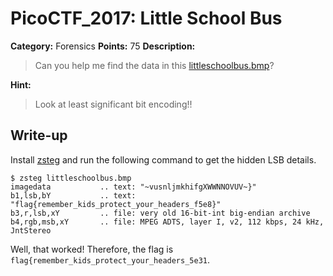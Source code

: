 # PicoCTF_2017: Little School Bus

**Category:** Forensics
**Points:** 75
**Description:**

>Can you help me find the data in this [littleschoolbus.bmp](littleschoolbus.bmp)?

**Hint:**

>Look at least significant bit encoding!!

## Write-up

Install [zsteg](https://github.com/zed-0xff/zsteg) and run the following command to get the hidden LSB details.
```
$ zsteg littleschoolbus.bmp 
imagedata           .. text: "~vusnljmkhifgXWWNNOVUV~}"
b1,lsb,bY           .. text: "flag{remember_kids_protect_your_headers_f5e8}"
b3,r,lsb,xY         .. file: very old 16-bit-int big-endian archive
b4,rgb,msb,xY       .. file: MPEG ADTS, layer I, v2, 112 kbps, 24 kHz, JntStereo
```
Well, that worked!
Therefore, the flag is `flag{remember_kids_protect_your_headers_5e31`.
<!--stackedit_data:
eyJoaXN0b3J5IjpbLTEwOTEyODY4OTldfQ==
-->